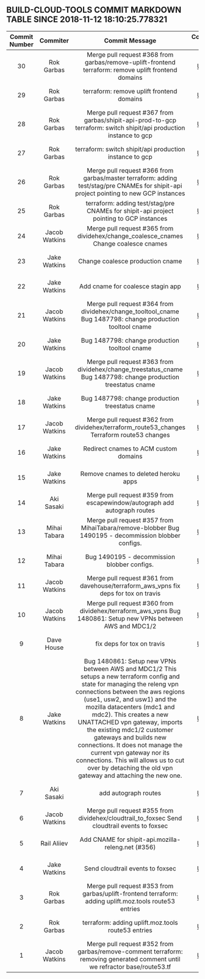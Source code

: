 ## BUILD-CLOUD-TOOLS COMMIT MARKDOWN TABLE SINCE 2018-11-12 18:10:25.778321

| Commit Number | Commiter | Commit Message | Commit Url | Date | 
|:---:|:----:|:----------------------------------:|:------:|:----:| 
|30|Rok Garbas|Merge pull request #368 from garbas/remove-uplift-frontend  terraform: remove uplift frontend domains|[URL](https://api.github.com/repos/mozilla-releng/build-cloud-tools/commits/1e5bb332a44d6461ff1207426271f5fa49a23b3c)|2018-10-23 14:44:31 
|29|Rok Garbas|terraform: remove uplift frontend domains|[URL](https://api.github.com/repos/mozilla-releng/build-cloud-tools/commits/4ff072ef8dc8f15d4cf34133d38df320cb817c78)|2018-10-23 14:34:25 
|28|Rok Garbas|Merge pull request #367 from garbas/shipit-api-prod-to-gcp  terraform: switch shipit/api production instance to gcp|[URL](https://api.github.com/repos/mozilla-releng/build-cloud-tools/commits/10c7c40887b1684a0710081c9e9c748bed3cd072)|2018-10-19 12:50:12 
|27|Rok Garbas|terraform: switch shipit/api production instance to gcp|[URL](https://api.github.com/repos/mozilla-releng/build-cloud-tools/commits/b3690c363db12052448de45ac33c5d2a96b28ce6)|2018-10-18 19:02:14 
|26|Rok Garbas|Merge pull request #366 from garbas/master  terraform: adding test/stag/pre CNAMEs for shipit-api project pointing to new GCP instances|[URL](https://api.github.com/repos/mozilla-releng/build-cloud-tools/commits/2d14bf0bbc7f4db23218dbfe8871c7b3dd010e0c)|2018-10-18 10:49:28 
|25|Rok Garbas|terraform: adding test/stag/pre CNAMEs for shipit-api project pointing to GCP instances|[URL](https://api.github.com/repos/mozilla-releng/build-cloud-tools/commits/14f95fecd81da068b667fd4cd834aea3e63abe47)|2018-10-17 11:26:37 
|24|Jacob Watkins|Merge pull request #365 from dividehex/change_coalesce_cnames  Change coalesce cnames|[URL](https://api.github.com/repos/mozilla-releng/build-cloud-tools/commits/89b0f4cfa0a2d6da3027c2c4d3df3e63b34c8d29)|2018-10-11 18:01:15 
|23|Jake Watkins|Change coalesce production cname|[URL](https://api.github.com/repos/mozilla-releng/build-cloud-tools/commits/b6ebdcaaedd137f7c5ba72a893ed0363513d222b)|2018-10-11 17:03:49 
|22|Jake Watkins|Add cname for coalesce stagin app|[URL](https://api.github.com/repos/mozilla-releng/build-cloud-tools/commits/b82a141ed1f746fbdf5d82b710755085175fc441)|2018-10-11 16:58:20 
|21|Jacob Watkins|Merge pull request #364 from dividehex/change_tooltool_cname  Bug 1487798: change production tooltool cname|[URL](https://api.github.com/repos/mozilla-releng/build-cloud-tools/commits/96a0f72f551d4573b947b6c4f3c6ee47d52bdb61)|2018-10-09 17:10:30 
|20|Jake Watkins|Bug 1487798: change production tooltool cname|[URL](https://api.github.com/repos/mozilla-releng/build-cloud-tools/commits/6f8cfcdb6e12a2daea03d95c9063239042f51b6b)|2018-10-09 16:48:56 
|19|Jacob Watkins|Merge pull request #363 from dividehex/change_treestatus_cname  Bug 1487798: change production treestatus cname|[URL](https://api.github.com/repos/mozilla-releng/build-cloud-tools/commits/a45fd3dd53f710e082cba5eb1ed7826ff23cd767)|2018-10-09 16:40:32 
|18|Jake Watkins|Bug 1487798: change production treestatus cname|[URL](https://api.github.com/repos/mozilla-releng/build-cloud-tools/commits/3a89d93827d64ae6d16f10f1907155208acba0d8)|2018-10-09 16:06:33 
|17|Jacob Watkins|Merge pull request #362 from dividehex/terraform_route53_changes  Terraform route53 changes|[URL](https://api.github.com/repos/mozilla-releng/build-cloud-tools/commits/a8f53901312a6a221f0c2736187699bb05cd5c36)|2018-10-03 15:47:54 
|16|Jake Watkins|Redirect cnames to ACM custom domains|[URL](https://api.github.com/repos/mozilla-releng/build-cloud-tools/commits/6595476dd243bcef7355fa9fe1199db2bdb57c59)|2018-09-28 19:16:17 
|15|Jake Watkins|Remove cnames to deleted heroku apps|[URL](https://api.github.com/repos/mozilla-releng/build-cloud-tools/commits/4e8869e205361db3868446c2083bcb1576e55e1a)|2018-09-28 19:10:55 
|14|Aki Sasaki|Merge pull request #359 from escapewindow/autograph  add autograph routes|[URL](https://api.github.com/repos/mozilla-releng/build-cloud-tools/commits/6e16fc3f025ee0b64293db3c61ef43b81ed16c6c)|2018-09-24 16:11:04 
|13|Mihai Tabara|Merge pull request #357 from MihaiTabara/remove-blobber  Bug 1490195 - decommission blobber configs.|[URL](https://api.github.com/repos/mozilla-releng/build-cloud-tools/commits/78c8f1e6db3162384068ef8abbb9e54632575861)|2018-09-19 11:17:20 
|12|Mihai Tabara|Bug 1490195 - decommission blobber configs.|[URL](https://api.github.com/repos/mozilla-releng/build-cloud-tools/commits/913da8ed15cb570f35a6d84414940ee1c3d4b60b)|2018-09-14 06:47:29 
|11|Jacob Watkins|Merge pull request #361 from davehouse/terraform_aws_vpns  fix deps for tox on travis|[URL](https://api.github.com/repos/mozilla-releng/build-cloud-tools/commits/6e2db5d3a74bcd276ef79b2be6ea8b867c651de6)|2018-09-18 21:54:59 
|10|Jacob Watkins|Merge pull request #360 from dividehex/terraform_aws_vpns  Bug 1480861: Setup new VPNs between AWS and MDC1/2|[URL](https://api.github.com/repos/mozilla-releng/build-cloud-tools/commits/05ab49cb7aab01390f6e70f5171892db00072865)|2018-09-18 20:01:51 
|9|Dave House|fix deps for tox on travis|[URL](https://api.github.com/repos/mozilla-releng/build-cloud-tools/commits/77cd7caa95612cabb27387871d65ba3306a5b698)|2018-09-18 19:59:35 
|8|Jake Watkins|Bug 1480861: Setup new VPNs between AWS and MDC1/2          This setups a new terraform config and state for managing the         releng vpn connections between the aws regions (use1, usw2, and         usw1) and the mozilla datacenters (mdc1 and mdc2).  This         creates a new UNATTACHED vpn gateway, imports the existing         mdc1/2 customer gateways and builds new connections.  It does         not manage the current vpn gateway nor its connections.  This         will allows us to cut over by detaching the old vpn gateway and         attaching the new one.|[URL](https://api.github.com/repos/mozilla-releng/build-cloud-tools/commits/1dd12688fc17909bbc1645b95ecd1d704a2afbbf)|2018-09-18 18:44:26 
|7|Aki Sasaki|add autograph routes|[URL](https://api.github.com/repos/mozilla-releng/build-cloud-tools/commits/e1f8f605b3ed5fd9bab74dd355632f119fa7e332)|2018-09-17 19:33:03 
|6|Jacob Watkins|Merge pull request #355 from dividehex/cloudtrail_to_foxsec  Send cloudtrail events to foxsec|[URL](https://api.github.com/repos/mozilla-releng/build-cloud-tools/commits/1a5c55687bcabc93abfc10bafe235a54b6c5085d)|2018-09-06 15:58:55 
|5|Rail Aliiev|Add CNAME for shipit-api.mozilla-releng.net (#356)|[URL](https://api.github.com/repos/mozilla-releng/build-cloud-tools/commits/1467928b9a7bb4377f2062ee9dd4c4f8160f7826)|2018-09-06 15:53:28 
|4|Jake Watkins|Send cloudtrail events to foxsec|[URL](https://api.github.com/repos/mozilla-releng/build-cloud-tools/commits/7a489ed9b5864775939b3006f6d6581d724ab935)|2018-09-04 20:25:35 
|3|Rok Garbas|Merge pull request #353 from garbas/uplift-frontend  terraform: adding uplift.moz.tools route53 entries|[URL](https://api.github.com/repos/mozilla-releng/build-cloud-tools/commits/632bfc5b7eaabffd4b1aa9fe37328aea16920ffd)|2018-08-24 13:05:32 
|2|Rok Garbas|terraform: adding uplift.moz.tools route53 entries|[URL](https://api.github.com/repos/mozilla-releng/build-cloud-tools/commits/047ddd6282a413e9c9509be8a93f4b7729dd33a3)|2018-08-20 19:08:08 
|1|Jacob Watkins|Merge pull request #352 from garbas/remove-comment  terraform: removing generated comment until we refractor base/route53.tf|[URL](https://api.github.com/repos/mozilla-releng/build-cloud-tools/commits/64007f0c0f8315ffa0ab8c25a0febc3df7c38f77)|2018-08-08 15:21:58 


